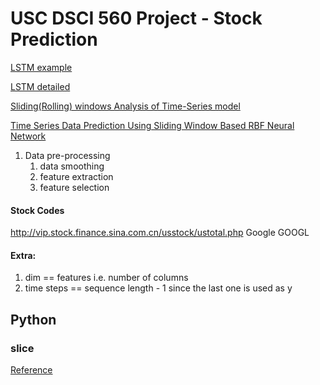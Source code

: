 # USC DSCI 560 Project - Stock Prediction

[LSTM example](https://www.altumintelligence.com/articles/a/Time-Series-Prediction-Using-LSTM-Deep-Neural-Networks)

[LSTM detailed](http://colah.github.io/posts/2015-08-Understanding-LSTMs/)

[Sliding(Rolling) windows Analysis of Time-Series model](https://www.mathworks.com/help/econ/rolling-window-estimation-of-state-space-models.html)

[Time Series Data Prediction Using Sliding Window Based RBF Neural Network](https://www.ripublication.com/ijcir17/ijcirv13n5_46.pdf)
1. Data pre-processing
    1. data smoothing
    2. feature extraction
    3. feature selection

#### Stock Codes
http://vip.stock.finance.sina.com.cn/usstock/ustotal.php
Google GOOGL

#### Extra:
1. dim == features i.e. number of columns
2. time steps == sequence length - 1 since the last one is used as y

## Python

### slice
[Reference](https://www.pythoninformer.com/python-libraries/numpy/index-and-slice/)